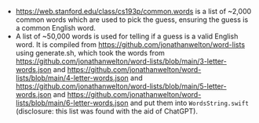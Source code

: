 * https://web.stanford.edu/class/cs193p/common.words is a list of ~2,000 common words which are used to pick the guess, ensuring the guess is a common English word.
* A list of ~50,000 words is used for telling if a guess is a valid English word. It is compiled from https://github.com/jonathanwelton/word-lists using generate.sh, which took the words from https://github.com/jonathanwelton/word-lists/blob/main/3-letter-words.json and https://github.com/jonathanwelton/word-lists/blob/main/4-letter-words.json and https://github.com/jonathanwelton/word-lists/blob/main/5-letter-words.json and https://github.com/jonathanwelton/word-lists/blob/main/6-letter-words.json and put them into `WordsString.swift` (disclosure: this list was found with the aid of ChatGPT).

